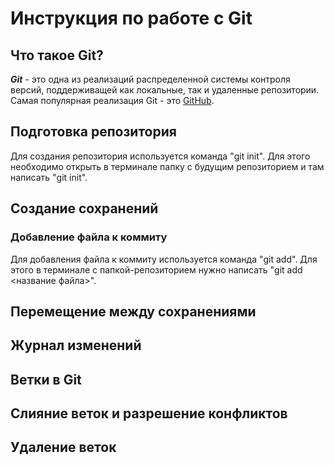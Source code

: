 # Инструкция по работе с Git

## Что такое Git?

***Git*** - это одна из реализаций распределенной системы контроля версий, поддерживащей как локальные, так и удаленные репозитории. Самая популярная реализация Git - это [GitHub](https://github.com/).

## Подготовка репозитория

Для создания репозитория используется команда "git init". Для этого необходимо открыть в терминале папку с будущим репозиторием и там написать "git init".

## Создание сохранений

### Добавление файла к коммиту

Для добавления файла к коммиту используется команда "git add". Для этого в терминале с папкой-репозиторием нужно написать "git add <название файла>".

## Перемещение между сохранениями

## Журнал изменений

## Ветки в Git

## Слияние веток и разрешение конфликтов

## Удаление веток